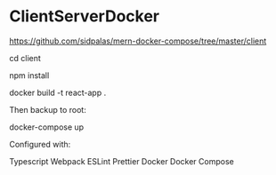 # ClientServerDocker

https://github.com/sidpalas/mern-docker-compose/tree/master/client

cd client

npm install

docker build -t react-app .

Then backup to root:

docker-compose up

Configured with:

Typescript
Webpack
ESLint
Prettier
Docker
Docker Compose
